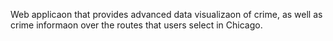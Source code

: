 Web applicaon that provides advanced data visualizaon of crime, as well as crime informaon over the routes that users select in Chicago. 
